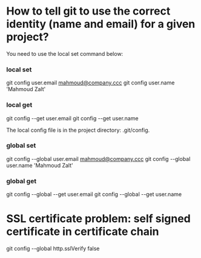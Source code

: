 # How to tell git to use the correct identity (name and email) for a given project?

You need to use the local set command below:

### local set

git config user.email mahmoud@company.ccc
git config user.name 'Mahmoud Zalt'

### local get

git config --get user.email
git config --get user.name

The local config file is in the project directory: .git/config.

### global set

git config --global user.email mahmoud@company.ccc
git config --global user.name 'Mahmoud Zalt'

### global get

git config --global --get user.email
git config --global --get user.name


# SSL certificate problem: self signed certificate in certificate chain
git config --global http.sslVerify false